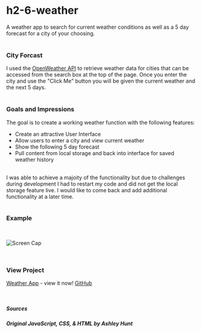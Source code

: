 # h2-6-weather
A weather app to search for current weather conditions as well as a 5 day forecast for a city of your choosing.
<br><br>

### __City Forcast__
I used the [OpenWeather API](https://openweathermap.org/api) to retrieve weather data for cities that can be accessed from the search box at the top of the page. Once you enter the city and use the "Click Me" button you will be given the current weather and the next 5 days. 
<br><br>

### __Goals and Impressions__

The goal is to create a working weather function with the following features:

* Create an attractive User Interface
* Allow users to enter a city and view current weather
* Show the following 5 day forecast
* Pull content from local storage and back into interface for saved weather history

<br>
I was able to achieve a majoity of the functionality but due to challenges during development I had to restart my code and did not get the local storage feature live. I would like to come back and add additional functionality at a later time.
<br><br>

### __Example__
<br>

![Screen Cap](images/weather-screenshot.png)

<br>

### __View Project__
[Weather App](https://ashhunt07.github.io/hw-6-weather/) - view it now!
[GitHub](https://github.com/ashhunt07/hw-6-weather)

<br>

##### Sources
##### Original JavaScript, CSS, & HTML by Ashley Hunt 